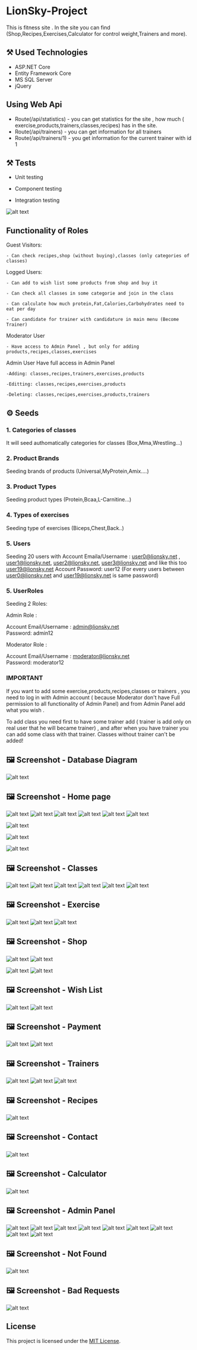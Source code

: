 # LionSky-Project

This is fitness site . In the site you can find (Shop,Recipes,Exercises,Calculator for control weight,Trainers and more).

## :hammer_and_pick: Used Technologies

- ASP.NET Core
- Entity Framework Core
- MS SQL Server
- jQuery


## Using Web Api 
  - Route(/api/statistics) - you can get statistics for the site , how much ( exercise,products,trainers,classes,recipes) has in the site.
  - Route(/api/trainers) - you can get information for all trainers
  - Route(/api/trainers/1) - you get information for the current trainer with id 1


## :hammer_and_pick: Tests

- Unit testing

- Component testing

- Integration testing

![alt text](https://github.com/rbbozhilov/LionSky-Project/blob/main/LionSky-Images/Tests.jpg)



## Functionality of Roles

Guest Visitors:

    - Can check recipes,shop (without buying),classes (only categories of classes)
   
Logged Users:

    - Can add to wish list some products from shop and buy it
    
    - Can check all classes in some categorie and join in the class
    
    - Can calculate how much protein,Fat,Calories,Carbohydrates need to eat per day
    
    - Can candidate for trainer with candidature in main menu (Become Trainer)
    
Moderator User

    - Have access to Admin Panel , but only for adding products,recipes,classes,exercises
    
Admin User
    Have full access in Admin Panel 
    
    -Adding: classes,recipes,trainers,exercises,products
    
    -Editting: classes,recipes,exercises,products
    
    -Deleting: classes,recipes,exercises,products,trainers
    
     

## :gear: Seeds

### 1. Categories of classes
It will seed authomatically categories for classes (Box,Mma,Wrestling...)

### 2. Product Brands
Seeding brands of products (Universal,MyProtein,Amix....)

### 3. Product Types
Seeding product types (Protein,Bcaa,L-Carnitine...)

### 4. Types of exercises
Seeding type of exercises (Biceps,Chest,Back..)
 
### 5. Users
Seeding 20 users with 
       Account Emaila/Username : user0@lionsky.net , user1@lionsky.net, user2@lionsky.net, user3@lionsky.net and like this too user19@lionsky.net
       Account Password: user12 (For every users between user0@lionsky.net and user19@lionsky.net is same password)
       
### 5. UserRoles
Seeding 2 Roles:

Admin Role : 

  Account Email/Username : admin@lionsky.net   
  Password: admin12

Moderator Role : 

  Account Email/Username : moderator@lionsky.net   
  Password: moderator12


###  IMPORTANT
If you want to add some exercise,products,recipes,classes or trainers , you need to log in with Admin account ( because Moderator  don't have Full permission to all functionality of Admin Panel) and from Admin Panel add what you wish . 

To add class you need first to have some trainer add ( trainer is add only on real user that he will became trainer) , and after when you have trainer you can add some class with that trainer. Classes without trainer can't be added!


## :framed_picture: Screenshot - Database Diagram

![alt text](https://github.com/rbbozhilov/LionSky-Project/blob/main/LionSky-Images/Database.jpg)

## :framed_picture: Screenshot - Home page

![alt text](https://github.com/rbbozhilov/LionSky-Project/blob/main/LionSky-Images/homePage1.jpg)
![alt text](https://github.com/rbbozhilov/LionSky-Project/blob/main/LionSky-Images/homePage3.jpg)
![alt text](https://github.com/rbbozhilov/LionSky-Project/blob/main/LionSky-Images/HomePage2.jpg)
![alt text](https://github.com/rbbozhilov/LionSky-Project/blob/main/LionSky-Images/HomePage5.jpg)
![alt text](https://github.com/rbbozhilov/LionSky-Project/blob/main/LionSky-Images/HomePage6.jpg)
![alt text](https://github.com/rbbozhilov/LionSky-Project/blob/main/LionSky-Images/HomePagePhone.jpg)

![alt text](https://github.com/rbbozhilov/LionSky-Project/blob/main/LionSky-Images/HomePagePhone2.jpg)

![alt text](https://github.com/rbbozhilov/LionSky-Project/blob/main/LionSky-Images/FooterPhone.jpg)

![alt text](https://github.com/rbbozhilov/LionSky-Project/blob/main/LionSky-Images/MenuPhone.jpg)

## :framed_picture: Screenshot - Classes

![alt text](https://github.com/rbbozhilov/LionSky-Project/blob/main/LionSky-Images/classPage1.jpg)
![alt text](https://github.com/rbbozhilov/LionSky-Project/blob/main/LionSky-Images/MyClassesPage.jpg)
![alt text](https://github.com/rbbozhilov/LionSky-Project/blob/main/LionSky-Images/ClassesViewPage.jpg)
![alt text](https://github.com/rbbozhilov/LionSky-Project/blob/main/LionSky-Images/ClassesPhone.jpg)
![alt text](https://github.com/rbbozhilov/LionSky-Project/blob/main/LionSky-Images/ClassPage2.jpg)
![alt text](https://github.com/rbbozhilov/LionSky-Project/blob/main/LionSky-Images/ClassDetails.jpg)


## :framed_picture: Screenshot - Exercise

![alt text](https://github.com/rbbozhilov/LionSky-Project/blob/main/LionSky-Images/ExercisePage.jpg)
![alt text](https://github.com/rbbozhilov/LionSky-Project/blob/main/LionSky-Images/ViewExercisePage.jpg)
![alt text](https://github.com/rbbozhilov/LionSky-Project/blob/main/LionSky-Images/ExercisePhone.jpg)


## :framed_picture: Screenshot - Shop

![alt text](https://github.com/rbbozhilov/LionSky-Project/blob/main/LionSky-Images/ShopPage.jpg)
![alt text](https://github.com/rbbozhilov/LionSky-Project/blob/main/LionSky-Images/ShopPhone.jpg)

![alt text](https://github.com/rbbozhilov/LionSky-Project/blob/main/LionSky-Images/ProductsPhone.jpg)
![alt text](https://github.com/rbbozhilov/LionSky-Project/blob/main/LionSky-Images/ViewProductsPage.jpg)


## :framed_picture: Screenshot - Wish List

![alt text](https://github.com/rbbozhilov/LionSky-Project/blob/main/LionSky-Images/WishListPhone.jpg)
![alt text](https://github.com/rbbozhilov/LionSky-Project/blob/main/LionSky-Images/WishListPage.jpg)


## :framed_picture: Screenshot - Payment

![alt text](https://github.com/rbbozhilov/LionSky-Project/blob/main/LionSky-Images/PaymentPage.jpg)
![alt text](https://github.com/rbbozhilov/LionSky-Project/blob/main/LionSky-Images/PaymentPhone.jpg)


## :framed_picture: Screenshot - Trainers

![alt text](https://github.com/rbbozhilov/LionSky-Project/blob/main/LionSky-Images/TrainersPage.jpg)
![alt text](https://github.com/rbbozhilov/LionSky-Project/blob/main/LionSky-Images/TrainersPhone.jpg)
![alt text](https://github.com/rbbozhilov/LionSky-Project/blob/main/LionSky-Images/ViewTrainersPage.jpg)


## :framed_picture: Screenshot - Recipes

![alt text](https://github.com/rbbozhilov/LionSky-Project/blob/main/LionSky-Images/RecipePage.jpg)


## :framed_picture: Screenshot - Contact

![alt text](https://github.com/rbbozhilov/LionSky-Project/blob/main/LionSky-Images/ContactPage.jpg)


## :framed_picture: Screenshot - Calculator

![alt text](https://github.com/rbbozhilov/LionSky-Project/blob/main/LionSky-Images/CalculatorPage.jpg)


## :framed_picture: Screenshot - Admin Panel

![alt text](https://github.com/rbbozhilov/LionSky-Project/blob/main/LionSky-Images/AddExercisePage.jpg)
![alt text](https://github.com/rbbozhilov/LionSky-Project/blob/main/LionSky-Images/AddProductAdminPanelPage.jpg)
![alt text](https://github.com/rbbozhilov/LionSky-Project/blob/main/LionSky-Images/AddProductPhone.jpg)
![alt text](https://github.com/rbbozhilov/LionSky-Project/blob/main/LionSky-Images/AddRecipe.jpg)
![alt text](https://github.com/rbbozhilov/LionSky-Project/blob/main/LionSky-Images/AddTrainerPage.jpg)
![alt text](https://github.com/rbbozhilov/LionSky-Project/blob/main/LionSky-Images/AdminPanelPage.jpg)
![alt text](https://github.com/rbbozhilov/LionSky-Project/blob/main/LionSky-Images/DeleteEditProductPage.jpg)
![alt text](https://github.com/rbbozhilov/LionSky-Project/blob/main/LionSky-Images/EditRemoveExercisePage.jpg)
![alt text](https://github.com/rbbozhilov/LionSky-Project/blob/main/LionSky-Images/EditRemoveRecipePage.jpg)

## :framed_picture: Screenshot - Not Found 

![alt text](https://github.com/rbbozhilov/LionSky-Project/blob/main/LionSky-Images/NotFound.jpg)

## :framed_picture: Screenshot - Bad Requests

![alt text](https://github.com/rbbozhilov/LionSky-Project/blob/main/LionSky-Images/ElseErrorLikeBadRequestPage.jpg)




## License

This project is licensed under the [MIT License](LICENSE).
